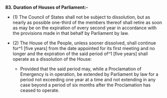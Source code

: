 **83. Duration of Houses of Parliament:-**
- (1) The Council of States shall not be subject to dissolution, but as nearly as possible one-third of the members thereof shall retire as soon as may be on the expiration of every second year in accordance with the provisions made in that behalf by Parliament by law.

- (2) The House of the People, unless sooner dissolved, shall continue for^1 [five years] from the date appointed for its first meeting and no longer and the expiration of the said period of^1 [five years] shall operate as a dissolution of the House:
	- Provided that the said period may, while a Proclamation of Emergency is in operation, be extended by Parliament by law for a period not exceeding one year at a time and not extending in any case beyond a period of six months after the Proclamation has ceased to operate.